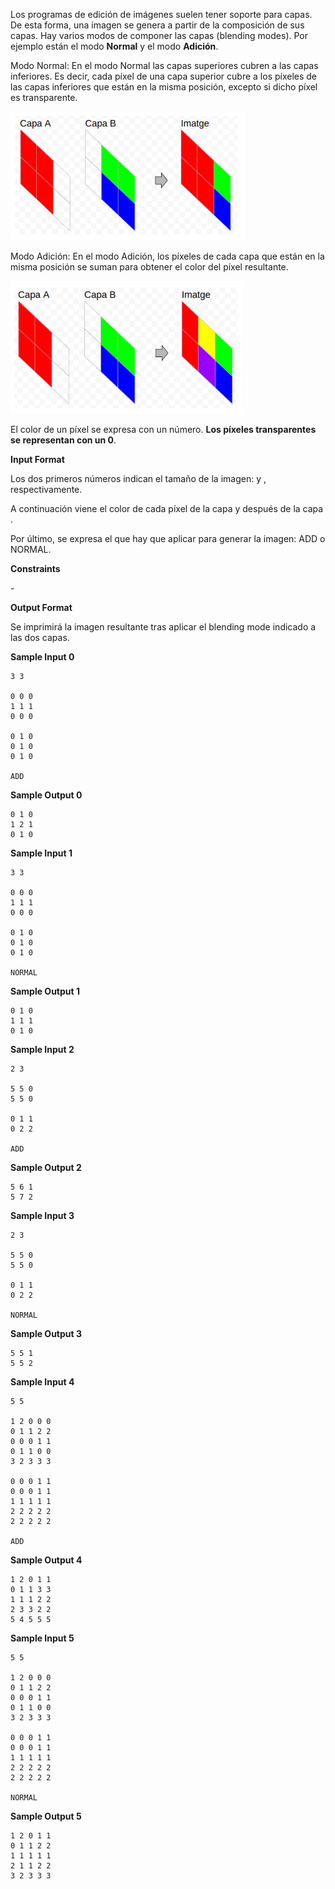 Los programas de edición de imágenes suelen tener soporte para capas. De
esta forma, una imagen se genera a partir de la composición de sus
capas. Hay varios modos de componer las capas (blending modes). Por
ejemplo están el modo **Normal** y el modo **Adición**.

Modo Normal: En el modo Normal las capas superiores cubren a las capas
inferiores. Es decir, cada píxel de una capa superior cubre a los
píxeles de las capas inferiores que están en la misma posición, excepto
si dicho píxel es transparente.

![image](1584007299-2db6973be6-capas1.png)

Modo Adición: En el modo Adición, los píxeles de cada capa que están en
la misma posición se suman para obtener el color del píxel resultante.

![image](1584007322-1c887dbb88-capas2.png)

El color de un píxel se expresa con un número. **Los píxeles
transparentes se representan con un 0**.

**Input Format**

Los dos primeros números indican el tamaño de la imagen:  y ,
respectivamente.

A continuación viene el color de cada píxel de la capa  y después de la
capa .

Por último, se expresa el  que hay que aplicar para generar la imagen:
ADD o NORMAL.

**Constraints**

\-

**Output Format**

Se imprimirá la imagen resultante tras aplicar el blending mode indicado
a las dos capas.

**Sample Input 0**

    3 3
    
    0 0 0
    1 1 1
    0 0 0
    
    0 1 0
    0 1 0
    0 1 0
    
    ADD

**Sample Output 0**

    0 1 0
    1 2 1
    0 1 0

**Sample Input 1**

    3 3
    
    0 0 0
    1 1 1
    0 0 0
    
    0 1 0
    0 1 0
    0 1 0
    
    NORMAL

**Sample Output 1**

    0 1 0
    1 1 1
    0 1 0

**Sample Input 2**

    2 3
    
    5 5 0
    5 5 0
    
    0 1 1
    0 2 2
    
    ADD

**Sample Output 2**

    5 6 1
    5 7 2

**Sample Input 3**

    2 3
    
    5 5 0
    5 5 0
    
    0 1 1
    0 2 2
    
    NORMAL

**Sample Output 3**

    5 5 1
    5 5 2

**Sample Input 4**

    5 5
    
    1 2 0 0 0
    0 1 1 2 2
    0 0 0 1 1
    0 1 1 0 0
    3 2 3 3 3
    
    0 0 0 1 1
    0 0 0 1 1
    1 1 1 1 1
    2 2 2 2 2
    2 2 2 2 2
    
    ADD

**Sample Output 4**

    1 2 0 1 1 
    0 1 1 3 3 
    1 1 1 2 2 
    2 3 3 2 2 
    5 4 5 5 5

**Sample Input 5**

    5 5
    
    1 2 0 0 0
    0 1 1 2 2
    0 0 0 1 1
    0 1 1 0 0
    3 2 3 3 3
    
    0 0 0 1 1
    0 0 0 1 1
    1 1 1 1 1
    2 2 2 2 2
    2 2 2 2 2
    
    NORMAL

**Sample Output 5**

    1 2 0 1 1 
    0 1 1 2 2 
    1 1 1 1 1 
    2 1 1 2 2 
    3 2 3 3 3
